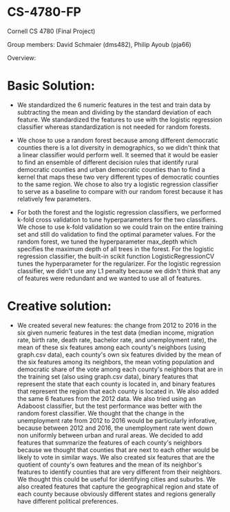# CS-4780-FP
Cornell CS 4780 (Final Project)

Group members: David Schmaier (dms482), Philip Ayoub (pja66)

Overview:	


 # Basic Solution:
  
* We standardized the 6 numeric features in the test and train data by subtracting the mean and dividing by the standard deviation of each feature. We standardized the features to use with the logistic regression classifier whereas standardization is not needed for random forests.
    
* We chose to use a random forest because among different democratic counties there is a lot diversity in demographics, so we didn't think that a linear classifier would perform well. It seemed that it would be easier to find an ensemble of different decision rules that identify rural democratic counties and urban democratic counties than to find a kernel that maps these two very different types of democratic counties to the same region. We chose to also try a logistic regression classifier to serve as a baseline to compare with our random forest because it has relatively few parameters.
    
* For both the forest and the logistic regression classifiers, we performed k-fold cross validation to tune hyperparameters for the two classifiers. We  chose to use k-fold validation so we could train on the entire training set and still do validation to find the optimal parameter values. For the random forest, we tuned the hyperparameter max_depth which specifies the maximum depth of all trees in the forest. For the logistic regression classifier, the built-in scikit function LogisticRegressionCV tunes the hyperparameter for the regularizer. For the logistic regression classifier, we didn't use any L1 penalty because we didn't think that any of features were redundant and we wanted to use all of features.
    
# Creative solution:
    
*  We created several new features: the change from 2012 to 2016 in the six given numeric features in the test data (median income, migration rate, birth rate, death rate, bachelor rate, and unemployment rate), the mean of these six features among each county's neighbors (using graph.csv data), each county's own six features divided by the mean of the six features among its neighbors, the mean voting population and democratic share of the vote among each county's neighbors that are in the training set (also using graph.csv data), binary features that represent the state that each county is located in, and binary features that represent the region that each county is located in. We also added the same 6 features from the 2012 data. We also tried using an Adaboost classifier, but the test performance was better with the random forest classifier. We thought that the change in the unemployment rate from 2012 to 2016 would be particularly inforative, because between 2012 and 2016, the unemployment rate went down non uniformly between urban and rural areas. We decided to add features that summarize the features of each county's neighbors because we thought that counties that are next to each other would be likely to vote in similar ways. We also created six features that are the quotient of county's own features and the mean of its neighbor's features to identify counties that are very different from their neighbors. We thought this could be useful for identifying cities and suburbs. We also created features that capture the geographical region and state of each county because obviously different states and regions generally have different political preferences.
